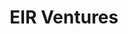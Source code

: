 ---
layout: firm_page
title: "EIR Ventures"
id: "eirventures.eu"
permalink: "/eirventureseirventures.eu/"
website: "https://eirventures.eu"
offices: "Stockholm (Sweden), Copenhagen (Denmark)"
investment_stages: "Series A, Series B"
portfolio_companies: "Moleculent, RAPP, GutCRINE, Hoba Therapeutics, Scenic Biotech, SACRA Therapeutics, ArgusEye, Pretzel, IO Biotech, Galecto Biotech, Purpose Pharma, Henlez, Attgeno, Cinclus Pharma, Strike Pharma, Dania Tx, ISD-Immunotech, one-carbon Therapeutics, Synklino, Sortina Pharma"
portfolio_link: "https://eirventures.eu/investments/"
investment_markets: "Life Science"
founded_year: ""
description: "EIR Ventures is a life science venture capital firm supported by InnovFin Equity and Saminvest AB. They focus on financing the development of innovative medicine and have a portfolio of companies across various therapeutic areas."
linkedin: ""
twitter: ""
instagram: ""
team_page: "https://eirventures.eu/team/"
investor_type: "Venture Capital"
crunchbase: ""
pitchbook: ""

# SEO Optimization
meta_title: "EIR Ventures - VC Firm - projectstartups.com"
meta_description: "EIR Ventures, EIR Ventures is a life science venture capital firm supported by InnovFin Equity and Saminvest AB. They focus on financing the development of innovati..."
meta_keywords: "EIR Ventures, Life Science, VC firm, venture capital, startup investor, projectstartups.com"
canonical_url: "https://vc.projectstartups.com/eirventureseirventures.eu/"
---